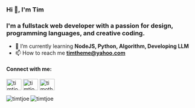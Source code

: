 <h3 align="left">Hi 👋, I'm Tim</h3>
<h3 align="left">I'm a fullstack web developer with a passion for design, programming languages, and creative coding.</h3>

- 🌱 I’m currently learning **NodeJS, Python, Algorithm, Developing LLM**
- 📫 How to reach me **timtheme@yahoo.com**</p>

<h4 align="left">Connect with me:</h4>
<p align="left">
<a href="https://twitter.com/timtjoe" target="blank"><img align="center" src="https://raw.githubusercontent.com/rahuldkjain/github-profile-readme-generator/master/src/images/icons/Social/twitter.svg" alt="timtjoe" height="30" width="40" /></a>
<a href="https://linkedin.com/in/timtjoe" target="blank"><img align="center" src="https://raw.githubusercontent.com/rahuldkjain/github-profile-readme-generator/master/src/images/icons/Social/linked-in-alt.svg" alt="timtjoe" height="30" width="40" /></a>
<a href="https://fb.com/timothytjoe" target="blank"><img align="center" src="https://raw.githubusercontent.com/rahuldkjain/github-profile-readme-generator/master/src/images/icons/Social/facebook.svg" alt="timothytjoe" height="30" width="40" /></a>
</p>
<p></p>
<p><img align="left" src="https://github-readme-stats.vercel.app/api/top-langs?username=timtjoe&show_icons=true&locale=en&layout=compact" alt="timtjoe" /></p>

<p align="left"> <img src="https://komarev.com/ghpvc/?username=timtjoe&label=Profile%20views&color=0e75b6&style=flat-square" alt="timtjoe" /> </p>

